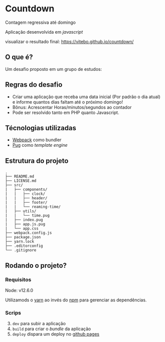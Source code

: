# Countdown

Contagem regressiva até domingo

Aplicação desenvolvida em _javascript_

visualizar o resultado final: https://vitebo.github.io/countdown/

## O que é?

Um desafio proposto em um grupo de estudos:

## Regras do desafio

- Criar uma aplicação que receba uma data inicial (Por padrão o dia atual)
e informe quantos dias faltam até o próximo domingo!
- Bônus: Acrescentar Horas/minutos/segundos ao contador
- Pode ser resolvido tanto em PHP quanto Javascript.

## Técnologias utilizadas

- [Webpack](https://webpack.js.org/) como bundler
- [Pug](https://pugjs.org/api/getting-started.html) como _template engine_

## Estrutura do projeto

    .
    ├── README.md
    ├── LICENSE.md
    ├── src/
    |   ├── components/
    |   |   ├── clock/
    |   |   ├── header/
    |   |   ├── footer/
    |   |   └── reaming-time/
    |   ├── utils/
    |   |   └── time.pug
    |   ├── index.pug
    |   ├── app.js.pug
    |   └── app.css
    ├── webpack.config.js
    ├── package.json
    ├── yarn.lock
    ├── .editorconfig
    └── .gitignore

## Rodando o projeto?

### Requisitos

Node: v12.6.0

Utilizamods o [yarn](https://yarnpkg.com) ao invés do [npm](https://www.npmjs.com/) para gerenciar as dependências.

### Scrips

3. `dev` para subir a aplicação
4. `build` para criar o _bundle_ da aplicação
4. `deploy` dispara um deploy no [github pages](https://vitebo.github.io/countdown/)


